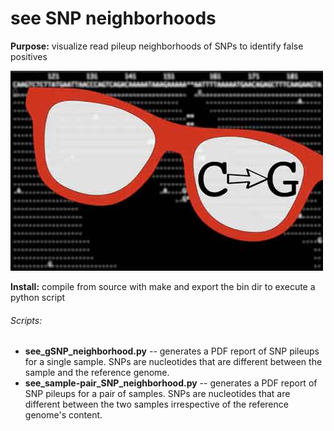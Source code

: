 # see SNP neighborhoods
**Purpose:** visualize read pileup neighborhoods of SNPs to identify false positives

![alt tag](https://github.com/chrisgulvik/images/raw/master/see-SNPs.jpg)

**Install:**
compile from source with make and export the bin dir to execute a python script


###### Scripts:
* **see_gSNP_neighborhood.py** -- generates a PDF report of SNP pileups for a single sample. SNPs are nucleotides that are different between the sample and the reference genome.
* **see_sample-pair_SNP_neighborhood.py** -- generates a PDF report of SNP pileups for a pair of samples. SNPs are nucleotides that are different between the two samples irrespective of the reference genome's content.
